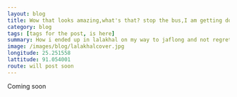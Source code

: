 ```yaml
---
layout: blog
title: Wow that looks amazing,what's that? stop the bus,I am getting down here,I'll see jaflong some other day......
category: blog
tags: [tags for the post, is here]  
summary: How i ended up in lalakhal on my way to jaflong and not regretting it.
image: /images/blog/lalakhalcover.jpg
longitude: 25.251558
lattitude: 91.054001
route: will post soon
---
```



Coming soon
